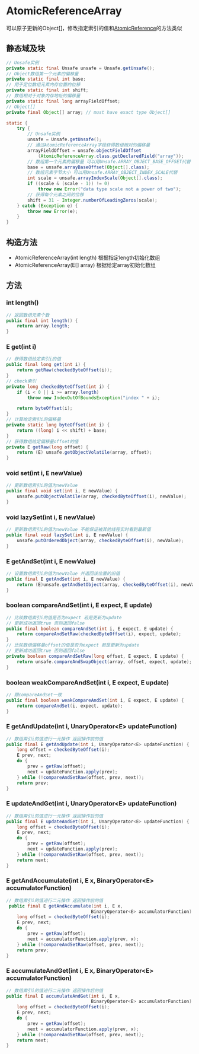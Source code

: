 # AtomicReferenceArray

可以原子更新的Object[]，修改指定索引的值和[AtomicReference](AtomicReference.md)的方法类似

## 静态域及块
```java
// Unsafe实例
private static final Unsafe unsafe = Unsafe.getUnsafe();
// Object数组第一个元素的偏移量
private static final int base;
// 用于定位数组元素内存位置的位移
private static final int shift;
// 数组相对于对象内存地址的偏移量
private static final long arrayFieldOffset;
// Object[]
private final Object[] array; // must have exact type Object[]

static {
    try {
        // Unsafe实例
        unsafe = Unsafe.getUnsafe();
        // 通过AtomicReferenceArray字段获得数组相对的偏移量
        arrayFieldOffset = unsafe.objectFieldOffset
            (AtomicReferenceArray.class.getDeclaredField("array"));
        // 数组第一个元素的偏移量 可以用Unsafe.ARRAY_OBJECT_BASE_OFFSET代替
        base = unsafe.arrayBaseOffset(Object[].class);
        // 数组元素字节大小 可以用Unsafe.ARRAY_OBJECT_INDEX_SCALE代替
        int scale = unsafe.arrayIndexScale(Object[].class);
        if ((scale & (scale - 1)) != 0)
            throw new Error("data type scale not a power of two");
        // 获得每个元素之间的位移
        shift = 31 - Integer.numberOfLeadingZeros(scale);
    } catch (Exception e) {
        throw new Error(e);
    }
}
```

## 构造方法
- AtomicReferenceArray(int length) 根据指定length初始化数组  
- AtomicReferenceArray(E[] array) 根据给定array初始化数组  

## 方法
### int length() 
```java
// 返回数组元素个数
public final int length() {
    return array.length;
}
```

### E get(int i)
```java
// 获得数组给定索引i的值
public final long get(int i) {
    return getRaw(checkedByteOffset(i));
}
// check索引
private long checkedByteOffset(int i) {
    if (i < 0 || i >= array.length)
        throw new IndexOutOfBoundsException("index " + i);

    return byteOffset(i);
}
// 计算给定索引i的偏移量
private static long byteOffset(int i) {
    return ((long) i << shift) + base;
}
// 获得数组给定偏移量offset的值
private E getRaw(long offset) {
    return (E) unsafe.getObjectVolatile(array, offset);
}
```

### void set(int i, E newValue)
```java
// 更新数组索引i的值为newValue
public final void set(int i, E newValue) {
    unsafe.putObjectVolatile(array, checkedByteOffset(i), newValue);
}
```

### void lazySet(int i, E newValue)
```java
// 更新数组索引i的值为newValue 不能保证被其他线程实时看到最新值
public final void lazySet(int i, E newValue) {
    unsafe.putOrderedObject(array, checkedByteOffset(i), newValue);
}
```

### E getAndSet(int i, E newValue)
```java
// 设置数组索引i的值为newValue 并返回该位置的旧值
public final E getAndSet(int i, E newValue) {
    return (E)unsafe.getAndSetObject(array, checkedByteOffset(i), newValue);
}
```

### boolean compareAndSet(int i, E expect, E update)
```java
// 比较数组索引i的值是否为expect 若是更新为update
// 更新成功返回true 否则返回false
public final boolean compareAndSet(int i, E expect, E update) {
    return compareAndSetRaw(checkedByteOffset(i), expect, update);
}
// 比较数组偏移量offset的值是否为expect 若是更新为update
// 更新成功返回true 否则返回false
private boolean compareAndSetRaw(long offset, E expect, E update) {
    return unsafe.compareAndSwapObject(array, offset, expect, update);
}
```

### boolean weakCompareAndSet(int i, E expect, E update)
```java
// 跟compareAndSet一致
public final boolean weakCompareAndSet(int i, E expect, E update) {
    return compareAndSet(i, expect, update);
}
```

### E getAndUpdate(int i, UnaryOperator&lt;E&gt; updateFunction)
```java
// 数组索引i的值进行一元操作 返回操作前的值
public final E getAndUpdate(int i, UnaryOperator<E> updateFunction) {
    long offset = checkedByteOffset(i);
    E prev, next;
    do {
        prev = getRaw(offset);
        next = updateFunction.apply(prev);
    } while (!compareAndSetRaw(offset, prev, next));
    return prev;
}
```

### E updateAndGet(int i, UnaryOperator&lt;E&gt; updateFunction)
```java
// 数组索引i的值进行一元操作 返回操作后的值
public final E updateAndGet(int i, UnaryOperator<E> updateFunction) {
    long offset = checkedByteOffset(i);
    E prev, next;
    do {
        prev = getRaw(offset);
        next = updateFunction.apply(prev);
    } while (!compareAndSetRaw(offset, prev, next));
    return next;
}
```

### E getAndAccumulate(int i, E x,  BinaryOperator&lt;E&gt; accumulatorFunction)
```java
// 数组索引i的值进行二元操作 返回操作前的值
 public final E getAndAccumulate(int i, E x,
                                BinaryOperator<E> accumulatorFunction) {
    long offset = checkedByteOffset(i);
    E prev, next;
    do {
        prev = getRaw(offset);
        next = accumulatorFunction.apply(prev, x);
    } while (!compareAndSetRaw(offset, prev, next));
    return prev;
}
```

### E accumulateAndGet(int i, E x, BinaryOperator&lt;E&gt; accumulatorFunction)
```java
// 数组索引i的值进行二元操作 返回操作后的值
public final E accumulateAndGet(int i, E x,
                                BinaryOperator<E> accumulatorFunction) {
    long offset = checkedByteOffset(i);
    E prev, next;
    do {
        prev = getRaw(offset);
        next = accumulatorFunction.apply(prev, x);
    } while (!compareAndSetRaw(offset, prev, next));
    return next;
}
```
